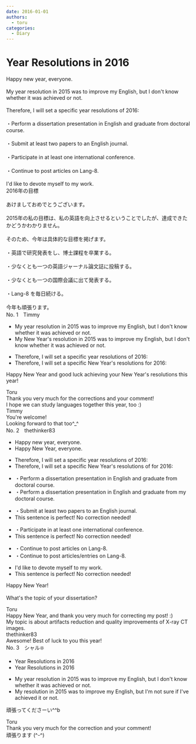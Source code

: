 ```yaml
---
date: 2016-01-01
authors:
  - toru
categories:
  - Diary
---
```


<h1 id="subject_show">Year Resolutions in 2016</h1>
<div class="date" hidden>Jan 1, 2016 16:20</div>
<div id="post"><div id="body_show_ori">
Happy new year, everyone.<br/><br/>My year resolution in 2015 was to improve my English, but I don't know whether it was achieved or not.<br/><br/>Therefore, I will set a specific year resolutions of 2016:<br/><br/>・Perform a dissertation presentation in English and graduate from doctoral course.<br/><br/>・Submit at least two papers to an English journal.<br/><br/>・Participate in at least one international conference.<br/><br/>・Continue to post articles on Lang-8.<br/><br/>I'd like to devote myself to my work.
</div></div>

<!-- more -->

<div id="post_ja"><div id="body_show_mo">
2016年の目標<br/><br/>あけましておめでとうございます。<br/><br/>2015年の私の目標は、私の英語を向上させるということでしたが、達成できたかどうかわかりません。<br/><br/>そのため、今年は具体的な目標を掲げます。<br/><br/>・英語で研究発表をし、博士課程を卒業する。<br/><br/>・少なくとも一つの英語ジャーナル論文誌に投稿する。<br/><br/>・少なくとも一つの国際会議に出て発表する。<br/><br/>・Lang-8 を毎日続ける。<br/><br/>今年も頑張ります。
</div></div>
<div id="block"><div class="first_name"> No. 1　<span class="just_name">Timmy</span></div><div id="block2">
<ul class="correction_field">
<li class="incorrect">My year resolution in 2015 was to improve my English, but I don't know whether it was achieved or not.</li>
<li class="corrected correct">
My <span class="f_blue">New</span> Year<span class="f_blue">'s</span> resolution in 2015 was to improve my English, but I don't know whether it was achieved or not.
</li>
</ul>
<ul class="correction_field">
<li class="incorrect">Therefore, I will set a specific year resolutions of 2016:</li>
<li class="corrected correct">
Therefore, I will set a specific <span class="f_blue">New </span>Year's resolutions <span class="f_blue">for</span> 2016:
</li>
</ul>
<p class="comment_small">
 Happy New Year and good luck achieving your New Year's resolutions this year!
</p>

</div><div class="name"><span class="just_name">Toru</span><br>
Thank you very much for the corrections and your comment!<br/>I hope we can study languages together this year, too :) 
</div>
<div class="name"><span class="just_name">Timmy</span><br>
You're welcome!<br/>Looking forward to that too^_^
</div>
</div>
<div id="block"><div class="first_name"> No. 2　<span class="just_name">thethinker83</span></div><div id="block2">
<ul class="correction_field">
<li class="incorrect">Happy new year, everyone.</li>
<li class="corrected correct">
Happy <span class="f_blue">N</span>ew <span class="f_blue">Y</span>ear, everyone.
</li>
</ul>
<ul class="correction_field">
<li class="incorrect">Therefore, I will set a specific year resolutions of 2016:</li>
<li class="corrected correct">
Therefore, I will set <span class="sline"><span class="f_red">a</span></span> specific <span class="f_blue">New Y</span>ear<span class="f_blue">'s</span> resolutions <span class="sline"><span class="f_red">of</span></span> <span class="f_blue">for </span>2016:
</li>
</ul>
<ul class="correction_field">
<li class="incorrect">・Perform a dissertation presentation in English and graduate from doctoral course.</li>
<li class="corrected correct">
・Perform a dissertation presentation in English and graduate from <span class="f_blue">my</span> doctoral course.
</li>
</ul>
<ul class="correction_field">
<li class="incorrect">・Submit at least two papers to an English journal.</li>
<li class="corrected perfect">This sentence is perfect! No correction needed!</li>
</ul>
<ul class="correction_field">
<li class="incorrect">・Participate in at least one international conference.</li>
<li class="corrected perfect">This sentence is perfect! No correction needed!</li>
</ul>
<ul class="correction_field">
<li class="incorrect">・Continue to post articles on Lang-8.</li>
<li class="corrected correct">
・Continue to post articles<span class="f_blue">/entries</span> on Lang-8.
</li>
</ul>
<ul class="correction_field">
<li class="incorrect">I'd like to devote myself to my work.</li>
<li class="corrected perfect">This sentence is perfect! No correction needed!</li>
</ul>
<p class="comment_small">
 Happy New Year!
 <br/>
 <br/>
 What's the topic of your dissertation?
</p>

</div><div class="name"><span class="just_name">Toru</span><br>
Happy New Year, and thank you  very much for correcting my post! :)<br/>My topic is about artifacts reduction and quality improvements of X-ray CT images.
</div>
<div class="name"><span class="just_name">thethinker83</span><br>
Awesome! Best of luck to you this year!
</div>
</div>
<div id="block"><div class="first_name"> No. 3　<span class="just_name">シャル❇️</span></div><div id="block2">
<ul class="correction_field">
<li class="incorrect">Year Resolutions in 2016</li>
<li class="corrected correct">
<span class="sline">Year</span> Resolutions in 2016
</li>
</ul>
<ul class="correction_field">
<li class="incorrect">My year resolution in 2015 was to improve my English, but I don't know whether it was achieved or not.</li>
<li class="corrected correct">
My resolution in 2015 was to improve my English, but I'm not sure if I've achieved it or not.
</li>
</ul>
<p class="comment_small">
 頑張ってくださーい^^b
</p>

</div><div class="name"><span class="just_name">Toru</span><br>
Thank you very much for the correction and your comment!<br/>頑張ります (^-^)
</div>
</div>
